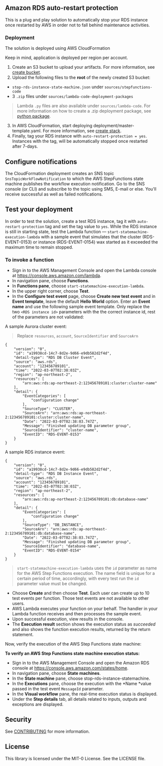 ## Amazon RDS auto-restart protection

This is a plug and play solution to automatically stop your RDS instance once restarted by AWS in order not to fall behind maintenance activities.

### Deployment

The solution is deployed using AWS CloudFormation

Keep in mind, application is deployed per region per account.

1. Create an S3 bucket to upload your artifacts. For more information, see [create bucket](https://docs.aws.amazon.com/AmazonS3/latest/user-guide/create-bucket.html).
2. Upload the following files to the **root** of the newly created S3 bucket:
* `stop-rds-instance-state-machine.json` under `sources/stepfunctions-code`
* 3 `.zip` files under `sources/lambda-code-deployment-packages`
> Lambda `.py` files are also available under `sources/lambda-code`. For more information on how to create a .zip deployment package, see [python package](https://docs.aws.amazon.com/lambda/latest/dg/python-package.html).
3. In AWS CloudFormation, start deploying deployment/master-template.yaml. For more information, see [create stack](https://docs.aws.amazon.com/AWSCloudFormation/latest/UserGuide/cfn-console-create-stack.html).
4. Finally, tag your RDS instance with `auto-restart-protection = yes`. Instances with the tag, will be automatically stopped once restarted after 7-days.

## Configure notifications

The CloudFormation deployment creates an SNS topic `SnsTopicWorkFlowNotification` to which the AWS StepFunctions state machine publishes the workflow execution notification. Go to the SNS console (or CLI) and subscribe to the topic using SMS, E-mail or else. You'll receive successful as well as failed notifications. 

## Test your deployment

In order to test the solution, create a test RDS instance, tag it with `auto-restart-protection` tag and set the tag value to `yes`. While the RDS instance is still in starting state, test the Lambda function —  `start-statemachine-execution-lambda` with a sample event that simulates that the cluster (RDS-EVENT-0153) or instance (RDS-EVENT-0154) wax started as it exceeded the maximum time to remain stopped. 

### To invoke a function

* Sign in to the AWS Management Console and open the Lambda console at https://console.aws.amazon.com/lambda.
* In navigation pane, choose **Functions**.
* In **Functions pane**, choose `start-statemachine-execution-lambda`.
* In the upper right corner, choose **Test**.
* In the **Configure test event** page, choose **Create new test event** and in **Event template**, leave the default **Hello World** option. Enter an **Event name** and use the following sample event template. Only replace the two `<RDS instance id>` parameters with the the correct instance id, rest of the parameters are not validated:

A sample Aurora cluster event:

> Replace `resources`, `account`, `SourceIdentifier` and `SourceArn`

```
{
    "version": "0",
    "id": "a19938cd-14c7-8d2e-9d66-e9db582d2f4d",
    "detail-type": "RDS DB Cluster Event",
    "source": "aws.rds",
    "account": "123456789101",
    "time": "2022-03-07T02:38:03Z",
    "region": "ap-northeast-2",
    "resources": [
        "arn:aws:rds:ap-northeast-2:123456789101:cluster:cluster-name"
    ],
    "detail": {
        "EventCategories": [
            "configuration change"
        ],
        "SourceType": "CLUSTER",
        "SourceArn": "arn:aws:rds:ap-northeast-2:123456789101:cluster:cluster-name",
        "Date": "2022-03-07T02:38:03.747Z",
        "Message": "Finished updating DB parameter group",
        "SourceIdentifier": "cluster-name",
        "EventID": "RDS-EVENT-0153"
    }
}
```

A sample RDS instance event:

```
{
    "version": "0",
    "id": "a19938cd-14c7-8d2e-9d66-e9db582d2f4d",
    "detail-type": "RDS DB Instance Event",
    "source": "aws.rds",
    "account": "123456789101",
    "time": "2022-03-07T02:38:03Z",
    "region": "ap-northeast-2",
    "resources": [
        "arn:aws:rds:ap-northeast-2:123456789101:db:database-name"
    ],
    "detail": {
        "EventCategories": [
            "configuration change"
        ],
        "SourceType": "DB_INSTANCE",
        "SourceArn": "arn:aws:rds:ap-northeast-2:123456789101:db:database-name",
        "Date": "2022-03-07T02:38:03.747Z",
        "Message": "Finished updating DB parameter group",
        "SourceIdentifier": "database-name",
        "EventID": "RDS-EVENT-0154"
    }
}
```

> `start-statemachine-execution-lambda` uses the `id` parameter as name for the AWS Step Functions execution. The name field is unique for a certain period of time, accordingly, with every test run the `id` parameter value must be changed. 

* Choose **Create** and then choose **Test**. Each user can create up to 10 test events per function. Those test events are not available to other users.
* AWS Lambda executes your function on your behalf. The handler in your Lambda function receives and then processes the sample event.
* Upon successful execution, view results in the console.
* The **Execution result** section shows the execution status as *succeeded* and also shows the function execution results, returned by the return statement. 

Now, verify the execution of the AWS Step Functions state machine:

**To verify an AWS Step Functions state machine execution status:**

* Sign in to the AWS Management Console and open the Amazon RDS console at https://console.aws.amazon.com/states/home.
* In navigation pane, choose **State machines**.
* In the **State machine** pane, choose stop-rds-instance-statemachine.
* In the **Executions** pane, choose the execution with the *Name *value passed in the test event `MessageId` parameter. 
* In the **Visual workflow** pane, the real-time execution status is displayed.
* Under the **Step details** tab, all details related to inputs, outputs and exceptions are displayed.

## Security

See [CONTRIBUTING](CONTRIBUTING.md#security-issue-notifications) for more information.

## License

This library is licensed under the MIT-0 License. See the LICENSE file.

